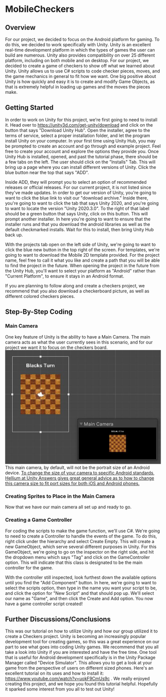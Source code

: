# MobileCheckers

## Overview
  For our project, we decided to focus on the Android platform for gaming. To do this, we decided to work specifically with Unity. Unity is an excellent real-time development platform in which the types of games the user can build are numerous. Unity also provides compatibility on over 25 different platform, including on both mobile and on desktop. For our project, we decided to create a game of checkers to show off what we learned about Unity. Unity allows us to use C# scripts to code checker pieces, moves, and the game mechanics in general to fit how we want. One big positive about Unity is how quickly and easy it is to create and modify Game Objects, as that is extremely helpful in loading up games and the moves the pieces make.
## Getting Started
  In order to work on Unity for this project, we're first going to need to install it. Head over to https://unity3d.com/get-unity/download and click on the button that says "Download Unity Hub". Open the installer, agree to the terms of service, select a proper installation folder, and let the program install Unity on your computer. In your first time using Unity Hub, you may be prompted to create an account and go through and example project. Feel free to create your account and explore the options they provide you. Once Unity Hub is installed, opened, and past the tutorial phase, there should be a few tabs on the left. The user should click on the "Installs" Tab. This will bring up a page where you can install different versions of Unity. Click the blue button near the top that says "ADD".
  
  Inside ADD, they will prompt you to select an option of recommended releases or official releases. For our current project, it is not listed since they've made updates. In order to get our version of Unity, you're going to want to click the blue link to visit our "download archive." Inside there, you're going to want to click the tab that says Unity 2020, and you're going to want to locate the version "Unity 2020.3.0". To the right of that label should be a green button that says Unity, click on this button. This will prompt another installer. In here you're going to want to ensure that the installer runs and that you download the android libraries as well as the default checkmarked installs. Wait for this to install, then bring Unity Hub back up. 

  With the projects tab open on the left side of Unity, we're going to want to click the blue new button in the top right of the screen. For templates, we're going to want to download the Mobile 2D template provided. For the project name, feel free to call it what you like and create a path that you will be able to find the project in the future. When opening the project in the future from the Unity Hub, you'll want to select your platform as "Android" rather than "Current Platform", to ensure it stays in an Android format.
  
  If you are planning to follow along and create a checkers project, we recommend that you also download a checkerboard picture, as well as different colored checkers pieces.
## Step-By-Step Coding

### Main Camera

One key feature of Unity is the ability to have a Main Camera. The main camera acts as what the user currently sees in this scenario, and for our project we want it to focus on the checkers board. ![](/images/camera.JPG) This main camera, by default, will not be the portrait size of an Android device. [To change the size of your camera to specific Android standards, Hellium at Unity Answers gives great general advice as to how to change this camera size to fit port sizes for both iOS and Android phones.](https://answers.unity.com/questions/1273713/how-to-set-up-unity-for-portrait-mobile-developmen.html) 

### Creating Sprites to Place in the Main Camera

Now that we have our main camera all set up and ready to go.

### Creating a Game Controller

For coding the scripts to make the game function, we'll use C#. We're going to need to create a Controller to handle the events of the game. To do this, right click under the hierarchy and select Create Empty. This will create a new GameObject, which serve several different purposes in Unity. For this GameObject, we're going to go on the inspector on the right side, and hit the dropdown menu which says "Tag" and click on the GameController option. This will indicate that this class is designated to be the main controller for the game. 

With the controller still inspected, look furthest down the available options until you find the "Add Component" button. In here, we're going to want to select the scripts option, then type in the name you want your script to be, and click the option for "New Script" and that should pop up. We'll select our name as "Game", and then click the Create and Add option. You now have a game controller script created!


## Further Discussions/Conclusions
  This was our tutorial on how to utilize Unity and how our group utilized it to create a Checkers project. Unity is becoming an increasingly popular development tool for creating games, so this was a great experience on our part to see what goes into coding Unity games. We recommend that you all take a look into Unity if you are interested and have the free time. One tool that is useful for Android development specifically is in the Unity Package Manager called "Device Simulator". This allows you to get a look at your game from the perspective of users on different sized phones. Here's an excellent tutorial on its uses and how to install it: https://www.youtube.com/watch?v=uokF9CmUs9c .
  We really enjoyed creating this project, and we hope you found this tutorial helpful. Hopefully it sparked some interest from you all to test out Unity!
